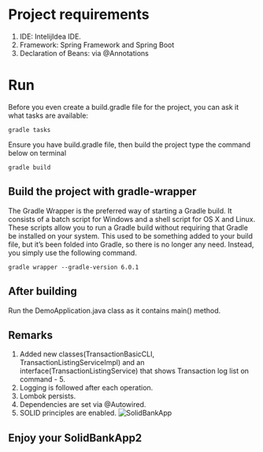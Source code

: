 # Project requirements
1. IDE: IntelijIdea IDE.
2. Framework: Spring Framework and Spring Boot
3. Declaration of Beans: via @Annotations

# Run
Before you even create a build.gradle file for the project, you can ask it what tasks are available:
```
gradle tasks
```
Ensure you have build.gradle file, then build the project type the command below on terminal
```
gradle build
```
## Build the project with gradle-wrapper
The Gradle Wrapper is the preferred way of starting a Gradle build. It consists of a batch script for Windows and a shell script for OS X and Linux.
These scripts allow you to run a Gradle build without requiring that Gradle be installed on your system. 
This used to be something added to your build file, 
but it’s been folded into Gradle, so there is no longer any need. Instead, you simply use the following command.
```
gradle wrapper --gradle-version 6.0.1
```
## After building
Run the DemoApplication.java class as it contains main() method.

## Remarks
1. Added new classes(TransactionBasicCLI, TransactionListingServiceImpl) and an interface(TransactionListingService) that shows Transaction log list on command - 5.
2. Logging is followed after each operation.
3. Lombok persists.
4. Dependencies are set via @Autowired.
5. SOLID principles are enabled.
![SolidBankApp](https://github.com/singularity-camp/backend-2-solid-bank-app-AlmubdyMutaikhan/blob/main/solidbankapp2.PNG?raw=true)
## Enjoy your SolidBankApp2
